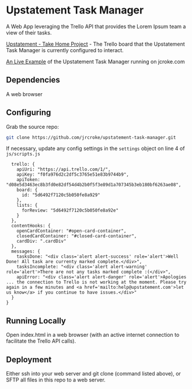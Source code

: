 # Upstatement Task Manager
A Web App leveraging the Trello API that provides the Lorem Ipsum team a view of their tasks.

[Upstatement - Take Home Project](https://trello.com/b/JoqP7X3L/upstatement-take-home-project) - The Trello board that the Upstatement Task Manager is currently configured to interact.

[An Live Example](https://www.jcroke.com/upstatement-task-manager/) of the Upstatement Task Manager running on jcroke.com

## Dependencies

A web browser

## Configuring

Grab the source repo:

```sh
git clone https://github.com/jrcroke/upstatement-task-manager.git
```

If necessary, update any config settings in the `settings` object on line 4 of `js/scripts.js`

```const settings = {
  trello: {
    apiUri: "https://api.trello.com/1/",
    apiKey: "f0fa976d2c2df5c3765e51e83b9744b9",
    apiToken: "d08e5d3463ec8b3fd0e82df54d4b2b0f5f3e89d1a707345b3eb180bf6263ae08",
    board: {
      id: "5d6492f7120c5b050fe8a929"
    },
    lists: {
      forReview: "5d6492f7120c5b050fe8a92e"
    }
  },
  contentHooks: {
    openCardContainer: "#open-card-container",
    closedCardContainer: "#closed-card-container",
    cardDiv: ".cardDiv"
  },
  messages: {
    tasksDone: "<div class='alert alert-success' role='alert'>Well Done! All task are currenty marked complete.</div>",
    tasksIncomplete: "<div class='alert alert-warning' role='alert'>There are not any tasks marked complete :(</div>",
    apiError: "<div class='alert alert-danger' role='alert'>Apologies ... the connection to Trello is not working at the moment. Please try again in a few minutes and <a href='mailto:help@upstatement.com'>let us know</a> if you continue to have issues.</div>"
  }
}
```

## Running Locally

Open index.html in a web browser (with an active internet connection to facilitate the Trello API calls).

## Deployment

Either ssh into your web server and git clone (command listed above), or SFTP all files in this repo to a web server.
